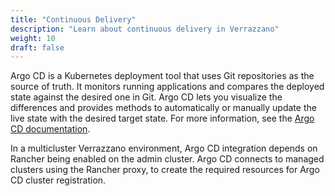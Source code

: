 ```yaml
---
title: "Continuous Delivery"
description: "Learn about continuous delivery in Verrazzano"
weight: 10
draft: false
---
```

Argo CD is a Kubernetes deployment tool that uses Git repositories as the source of truth. It monitors running applications and compares the deployed state against the desired one in Git. Argo CD lets you visualize the differences and provides methods to automatically or manually update the live state with the desired target state. For more information, see the [Argo CD documentation](https://argo-cd.readthedocs.io/en/stable/).

In a multicluster Verrazzano environment, Argo CD integration depends on Rancher being enabled on the admin cluster. Argo CD connects to managed clusters using the Rancher proxy, to create the required resources for Argo CD cluster registration.
